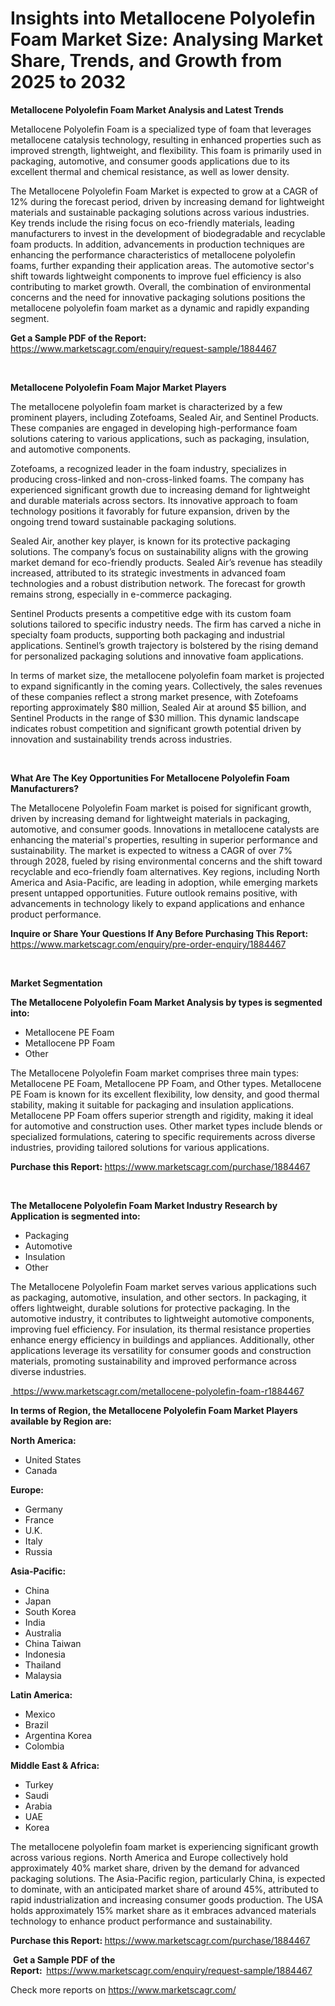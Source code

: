 <p><h1>Insights into Metallocene Polyolefin Foam Market Size: Analysing Market Share, Trends, and Growth from 2025 to 2032</h1></p><p><strong>Metallocene Polyolefin Foam Market Analysis and Latest Trends</strong></p>
<p><p>Metallocene Polyolefin Foam is a specialized type of foam that leverages metallocene catalysis technology, resulting in enhanced properties such as improved strength, lightweight, and flexibility. This foam is primarily used in packaging, automotive, and consumer goods applications due to its excellent thermal and chemical resistance, as well as lower density. </p><p>The Metallocene Polyolefin Foam Market is expected to grow at a CAGR of 12% during the forecast period, driven by increasing demand for lightweight materials and sustainable packaging solutions across various industries. Key trends include the rising focus on eco-friendly materials, leading manufacturers to invest in the development of biodegradable and recyclable foam products. In addition, advancements in production techniques are enhancing the performance characteristics of metallocene polyolefin foams, further expanding their application areas. The automotive sector's shift towards lightweight components to improve fuel efficiency is also contributing to market growth. Overall, the combination of environmental concerns and the need for innovative packaging solutions positions the metallocene polyolefin foam market as a dynamic and rapidly expanding segment.</p></p>
<p><strong>Get a Sample PDF of the Report:&nbsp;</strong> <a href="https://www.marketscagr.com/enquiry/request-sample/1884467?utm_campaign=2239&utm_medium=2&utm_source=Github&utm_content=ia&utm_term=04022025&utm_id=metallocene-polyolefin-foam">https://www.marketscagr.com/enquiry/request-sample/1884467</a></p>
<p>&nbsp;</p>
<p><strong>Metallocene Polyolefin Foam Major Market Players</strong></p>
<p><p>The metallocene polyolefin foam market is characterized by a few prominent players, including Zotefoams, Sealed Air, and Sentinel Products. These companies are engaged in developing high-performance foam solutions catering to various applications, such as packaging, insulation, and automotive components.</p><p>Zotefoams, a recognized leader in the foam industry, specializes in producing cross-linked and non-cross-linked foams. The company has experienced significant growth due to increasing demand for lightweight and durable materials across sectors. Its innovative approach to foam technology positions it favorably for future expansion, driven by the ongoing trend toward sustainable packaging solutions.</p><p>Sealed Air, another key player, is known for its protective packaging solutions. The company’s focus on sustainability aligns with the growing market demand for eco-friendly products. Sealed Air’s revenue has steadily increased, attributed to its strategic investments in advanced foam technologies and a robust distribution network. The forecast for growth remains strong, especially in e-commerce packaging.</p><p>Sentinel Products presents a competitive edge with its custom foam solutions tailored to specific industry needs. The firm has carved a niche in specialty foam products, supporting both packaging and industrial applications. Sentinel’s growth trajectory is bolstered by the rising demand for personalized packaging solutions and innovative foam applications.</p><p>In terms of market size, the metallocene polyolefin foam market is projected to expand significantly in the coming years. Collectively, the sales revenues of these companies reflect a strong market presence, with Zotefoams reporting approximately $80 million, Sealed Air at around $5 billion, and Sentinel Products in the range of $30 million. This dynamic landscape indicates robust competition and significant growth potential driven by innovation and sustainability trends across industries.</p></p>
<p>&nbsp;</p>
<p><strong>What Are The Key Opportunities For Metallocene Polyolefin Foam Manufacturers?</strong></p>
<p><p>The Metallocene Polyolefin Foam market is poised for significant growth, driven by increasing demand for lightweight materials in packaging, automotive, and consumer goods. Innovations in metallocene catalysts are enhancing the material's properties, resulting in superior performance and sustainability. The market is expected to witness a CAGR of over 7% through 2028, fueled by rising environmental concerns and the shift toward recyclable and eco-friendly foam alternatives. Key regions, including North America and Asia-Pacific, are leading in adoption, while emerging markets present untapped opportunities. Future outlook remains positive, with advancements in technology likely to expand applications and enhance product performance.</p></p>
<p><strong>Inquire or Share Your Questions If Any Before Purchasing This Report:</strong> <a href="https://www.marketscagr.com/enquiry/pre-order-enquiry/1884467?utm_campaign=2239&utm_medium=2&utm_source=Github&utm_content=ia&utm_term=04022025&utm_id=metallocene-polyolefin-foam">https://www.marketscagr.com/enquiry/pre-order-enquiry/1884467</a></p>
<p>&nbsp;</p>
<p><strong>Market Segmentation</strong></p>
<p><strong>The Metallocene Polyolefin Foam Market Analysis by types is segmented into:</strong></p>
<p><ul><li>Metallocene PE Foam</li><li>Metallocene PP Foam</li><li>Other</li></ul></p>
<p><p>The Metallocene Polyolefin Foam market comprises three main types: Metallocene PE Foam, Metallocene PP Foam, and Other types. Metallocene PE Foam is known for its excellent flexibility, low density, and good thermal stability, making it suitable for packaging and insulation applications. Metallocene PP Foam offers superior strength and rigidity, making it ideal for automotive and construction uses. Other market types include blends or specialized formulations, catering to specific requirements across diverse industries, providing tailored solutions for various applications.</p></p>
<p><strong>Purchase this Report:&nbsp;</strong><a href="https://www.marketscagr.com/purchase/1884467?utm_campaign=2239&utm_medium=2&utm_source=Github&utm_content=ia&utm_term=04022025&utm_id=metallocene-polyolefin-foam">https://www.marketscagr.com/purchase/1884467</a></p>
<p>&nbsp;</p>
<p><strong>The Metallocene Polyolefin Foam Market Industry Research by Application is segmented into:</strong></p>
<p><ul><li>Packaging</li><li>Automotive</li><li>Insulation</li><li>Other</li></ul></p>
<p><p>The Metallocene Polyolefin Foam market serves various applications such as packaging, automotive, insulation, and other sectors. In packaging, it offers lightweight, durable solutions for protective packaging. In the automotive industry, it contributes to lightweight automotive components, improving fuel efficiency. For insulation, its thermal resistance properties enhance energy efficiency in buildings and appliances. Additionally, other applications leverage its versatility for consumer goods and construction materials, promoting sustainability and improved performance across diverse industries.</p></p>
<p><a href="https://www.marketscagr.com/metallocene-polyolefin-foam-r1884467?utm_campaign=2239&utm_medium=2&utm_source=Github&utm_content=ia&utm_term=04022025&utm_id=metallocene-polyolefin-foam">&nbsp;https://www.marketscagr.com/metallocene-polyolefin-foam-r1884467</a></p>
<p><strong>In terms of Region, the Metallocene Polyolefin Foam Market Players available by Region are:</strong></p>
<p>
    <p> <strong> North America: </strong>
        <ul>
            <li>United States</li>
            <li>Canada</li>
        </ul>
        </p> 
    <p> <strong> Europe: </strong>
        <ul>
            <li>Germany</li>
            <li>France</li>
            <li>U.K.</li>
            <li>Italy</li>
            <li>Russia</li>
        </ul>
        </p> 
    <p> <strong> Asia-Pacific: </strong>
        <ul>
            <li>China</li>
            <li>Japan</li>
            <li>South Korea</li>
            <li>India</li>
            <li>Australia</li>
            <li>China Taiwan</li>
            <li>Indonesia</li>
            <li>Thailand</li>
            <li>Malaysia</li>
        </ul>
        </p> 
    <p> <strong> Latin America: </strong>
        <ul>
            <li>Mexico</li>
            <li>Brazil</li>
            <li>Argentina Korea</li>
            <li>Colombia</li>
        </ul>
        </p> 
    <p> <strong> Middle East & Africa: </strong>
        <ul>
            <li>Turkey</li>
            <li>Saudi</li>
            <li>Arabia</li>
            <li>UAE</li>
            <li>Korea</li>
        </ul>
    </p>
    </p>
<p><p>The metallocene polyolefin foam market is experiencing significant growth across various regions. North America and Europe collectively hold approximately 40% market share, driven by the demand for advanced packaging solutions. The Asia-Pacific region, particularly China, is expected to dominate, with an anticipated market share of around 45%, attributed to rapid industrialization and increasing consumer goods production. The USA holds approximately 15% market share as it embraces advanced materials technology to enhance product performance and sustainability.</p></p>
<p><strong>Purchase this Report: </strong><a href="https://www.marketscagr.com/purchase/1884467?utm_campaign=2239&utm_medium=2&utm_source=Github&utm_content=ia&utm_term=04022025&utm_id=metallocene-polyolefin-foam">https://www.marketscagr.com/purchase/1884467</a></p>
<p>&nbsp;<strong>Get a Sample PDF of the Report:&nbsp;&nbsp;</strong><a href="https://www.marketscagr.com/enquiry/request-sample/1884467?utm_campaign=2239&utm_medium=2&utm_source=Github&utm_content=ia&utm_term=04022025&utm_id=metallocene-polyolefin-foam">https://www.marketscagr.com/enquiry/request-sample/1884467</a></p>
<p><strong></strong></p>
<p>Check more reports on <a href="https://www.marketscagr.com/?utm_campaign=2239&utm_medium=2&utm_source=Github&utm_content=ia&utm_term=04022025&utm_id=metallocene-polyolefin-foam">https://www.marketscagr.com/</a></p>